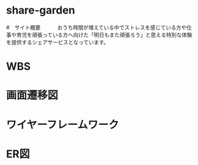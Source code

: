# share-garden
#　サイト概要
　　　おうち時間が増えている中でストレスを感じている方や仕事や育児を頑張っている方へ向けた「明日もまた頑張ろう」と思える特別な体験を提供するシェアサービスとなっています。								

# WBS

# 画面遷移図

# ワイヤーフレームワーク

# ER図


